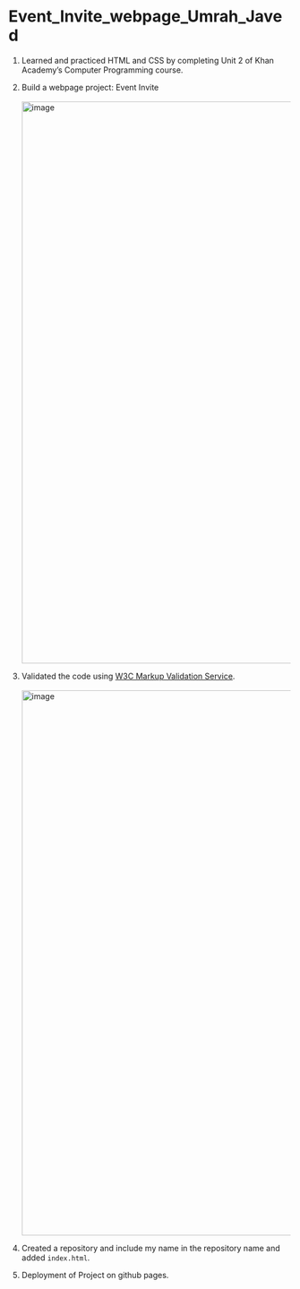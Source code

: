 # Event_Invite_webpage_Umrah_Javed

1. Learned and practiced HTML and CSS by completing Unit 2 of Khan Academy’s Computer Programming course.
2. Build a webpage project: Event Invite
   <br>
   <br>
   <img width="1913" height="1003" alt="image" src="https://github.com/user-attachments/assets/d973870a-10fb-4b30-a43c-ccc444785b63" />

3. Validated the code using [W3C Markup Validation Service](https://validator.w3.org/#validate_by_uri).
   <br>
   <br>
   <img width="1913" height="973" alt="image" src="https://github.com/user-attachments/assets/21903e22-aa08-46b7-9aa2-1a706be722b0" />

4. Created a repository and include my name in the repository name and added `index.html`.
5. Deployment of Project on github pages.
